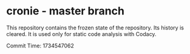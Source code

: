 # cronie - master branch

This repository contains the frozen state of the repository.
Its history is cleared. It is used only for static code
analysis with Codacy.

Commit Time: 1734547062